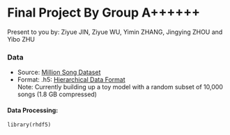 # Final Project By Group A++++++
Present to you by: Ziyue JIN, Ziyue WU, Yimin ZHANG, Jingying ZHOU and Yibo ZHU

### Data
* Source: [Million Song Dataset](http://labrosa.ee.columbia.edu/millionsong/)
* Format: .h5: [Hierarchical Data Format](https://en.wikipedia.org/wiki/Hierarchical_Data_Format)  
Note: Currently building up a toy model with a random subset of 10,000 songs (1.8 GB compressed)  

#### Data Processing:

```{r}
library(rhdf5)
```
